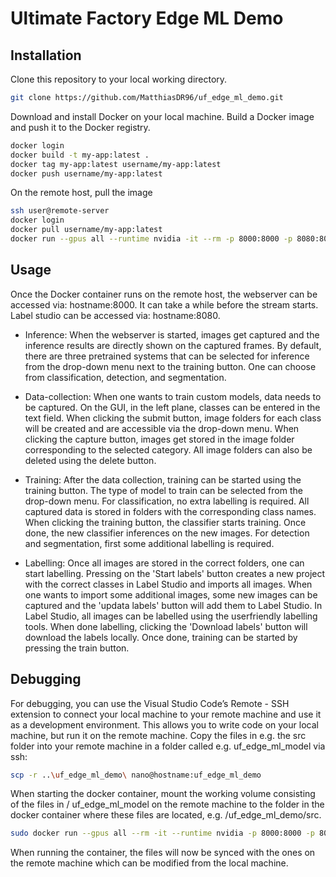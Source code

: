 # Ultimate Factory Edge ML Demo

## Installation

Clone this repository to your local working directory.

```bash
git clone https://github.com/MatthiasDR96/uf_edge_ml_demo.git
```

Download and install Docker on your local machine. Build a Docker image and push it to the Docker registry.

```bash
docker login
docker build -t my-app:latest .  
docker tag my-app:latest username/my-app:latest 
docker push username/my-app:latest     
```

On the remote host, pull the image

```bash
ssh user@remote-server
docker login
docker pull username/my-app:latest
docker run --gpus all --runtime nvidia -it --rm -p 8000:8000 -p 8080:8080 -p 6006:6006 --device="/dev/video0:/dev/video0" username/my-app:latest 
```
## Usage

Once the Docker container runs on the remote host, the webserver can be accessed via: hostname:8000. It can take a while before the stream starts. Label studio can be accessed via: hostname:8080.

* Inference: When the webserver is started, images get captured and the inference results are directly shown on the captured frames. By default, there are three pretrained systems that can be selected for inference from the drop-down menu next to the training button. One can choose from classification, detection, and segmentation. 

* Data-collection: When one wants to train custom models, data needs to be captured. On the GUI, in the left plane, classes can be entered in the text field. When clicking the submit button, image folders for each class will be created and are accessible via the drop-down menu. When clicking the capture button, images get stored in the image folder corresponding to the selected category. All image folders can also be deleted using the delete button. 

* Training: After the data collection, training can be started using the training button. The type of model to train can be selected from the drop-down menu. For classification, no extra labelling is required. All captured data is stored in folders with the corresponding class names. When clicking the training button, the classifier starts training. Once done, the new classifier inferences on the new images. For detection and segmentation, first some additional labelling is required. 

* Labelling: Once all images are stored in the correct folders, one can start labelling. Pressing on the 'Start labels' button creates a new project with the correct classes in Label Studio and imports all images. When one wants to import some additional images, some new images can be captured and the 'updata labels' button will add them to Label Studio. In Label Studio, all images can be labelled using the userfriendly labelling tools. When done labelling, clicking the 'Download labels' button will download the labels locally. Once done, training can be started by pressing the train button. 

## Debugging

For debugging, you can use the Visual Studio Code’s Remote - SSH extension to connect your local machine to your remote machine and use it as a development environment. This allows you to write code on your local machine, but run it on the remote machine. Copy the files in e.g. the src folder into your remote machine in a folder called e.g. uf_edge_ml_model via ssh:

```bash
scp -r ..\uf_edge_ml_demo\ nano@hostname:uf_edge_ml_demo  
```

When starting the docker container, mount the working volume consisting of the files in / uf_edge_ml_model on the remote machine to the folder in the docker container where these files are located, e.g. /uf_edge_ml_demo/src. 

```bash
sudo docker run --gpus all --rm -it --runtime nvidia -p 8000:8000 -p 8080:8080 -p 6006:6006 -v $(pwd):/uf_edge_ml_demo --device="/dev/video0:/dev/video0" matthiasdr96/app:nano
```

When running the container, the files will now be synced with the ones on the remote machine which can be modified from the local machine. 